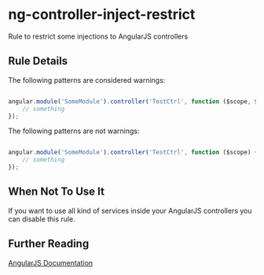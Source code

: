 # ng-controller-inject-restrict

Rule to restrict some injections to AngularJS controllers

## Rule Details

The following patterns are considered warnings:

```js

angular.module('SomeModule').controller('TestCtrl', function ($scope, $http) {
    // something
});

```

The following patterns are not warnings:

```js

angular.module('SomeModule').controller('TestCtrl', function ($scope) {
    // something
});

```

## When Not To Use It

If you want to use all kind of services inside your AngularJS controllers you can disable this rule.

## Further Reading

[AngularJS Documentation](https://docs.angularjs.org/guide/controller#using-controllers-correctly)
